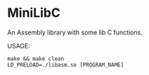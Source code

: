 # MiniLibC
 An Assembly library with some lib C functions.

USAGE:

	make && make clean
	LD_PRELOAD=./libasm.so [PROGRAM_NAME]
